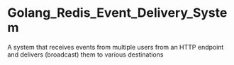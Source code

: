 # Golang_Redis_Event_Delivery_System
A system that receives events from multiple users from an HTTP endpoint and delivers (broadcast) them to various destinations
